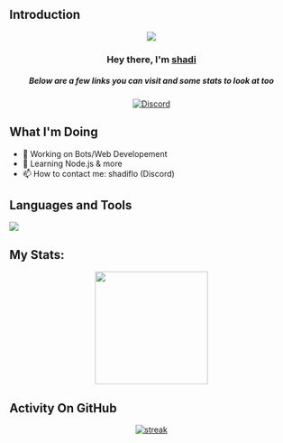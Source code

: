 ## Introduction
<p align="center">
<img src="https://readme-typing-svg.demolab.com/?lines=Developer%20of%20FaceitVisuals;2+%2B%20years%20of%20coding%20experience&font=Fira%20Code&center=true&width=700&height=45&color=fff53a&vCenter=true&pause=1000&size=25" /></a>
</p>

<h3 align="center">Hey there, I'm <a href="https://github.com/shadiflo">shadi</a></h3>
<h5 align="center">Below are a few links you can visit and some stats to look at too</h5>

<p align="center">
  <a href="https://discord.com/invite/SMQ3kuJEpu"><img alt="Discord" title="Discord" src="https://img.shields.io/badge/-Discord-7289DA?style=for-the-badge&logo=discord&logoColor=white"/></a>
  


 </p>
 



## What I'm Doing

- 🔭 Working on Bots/Web Developement
- 🌱 Learning Node.js & more
- 📫 How to contact me: shadiflo (Discord)

## Languages and Tools

<p align="left"> <a href="https://github.com/shadiflo"><img src="https://skillicons.dev/icons?i=vscode,replit,github,mongodb,css,html,js,express,bots,nodejs,cpp,discord,eclipse,linux,mysql,nextjs,nginx,ps,unity,unreal,webpack,"> </a> </p>

## My Stats:
<p align="center">
<img height="200px" src="https://github-readme-stats.vercel.app/api?username=shadiflo&hide_border=true&show_icons=true&count_private=true&theme=gruvbox&bg_color=151515">
</p>

## Activity On GitHub

<p align="center">
  <a href="https://github.com/shadiflo">      
<img title="stats" alt="streak" src="https://github-readme-streak-stats.herokuapp.com/?user=shadiflo&theme=dark&hide_border=true&stroke=f53b3b"/>
</a> 
</p>

